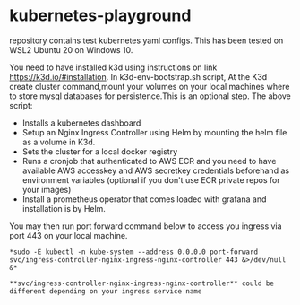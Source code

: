 # kubernetes-playground
repository contains test kubernetes yaml configs.
This has been tested on WSL2 Ubuntu 20 on Windows 10.

You need to have installed k3d using instructions on link https://k3d.io/#installation.
In k3d-env-bootstrap.sh script, At the K3d create cluster command,mount your volumes on your local machines where to store mysql databases for persistence.This is an optional step.
The above script:
  - Installs a kubernetes dashboard
  - Setup an Nginx Ingress Controller using Helm by mounting the helm file as a volume in K3d.
  - Sets the cluster for a local docker registry
  - Runs a cronjob that authenticated to AWS ECR and you need to have available AWS accesskey and AWS secretkey credentials beforehand as environment variables
    (optional if you don't use ECR private repos for your images)
  - Install a prometheus operator that comes loaded with grafana and installation is by Helm.
  
  You may then run port forward command below to access you ingress via port 443 on your local machine.
    
    *sudo -E kubectl -n kube-system --address 0.0.0.0 port-forward svc/ingress-controller-nginx-ingress-nginx-controller 443 &>/dev/null &*
    
    **svc/ingress-controller-nginx-ingress-nginx-controller** could be different depending on your ingress service name
